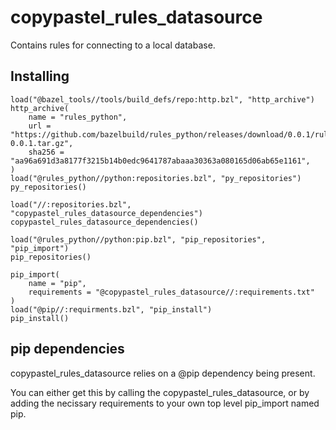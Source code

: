 # copypastel_rules_datasource

Contains rules for connecting to a local database.

## Installing

```build
load("@bazel_tools//tools/build_defs/repo:http.bzl", "http_archive")
http_archive(
    name = "rules_python",
    url = "https://github.com/bazelbuild/rules_python/releases/download/0.0.1/rules_python-0.0.1.tar.gz",
    sha256 = "aa96a691d3a8177f3215b14b0edc9641787abaaa30363a080165d06ab65e1161",
)
load("@rules_python//python:repositories.bzl", "py_repositories")
py_repositories()

load("//:repositories.bzl", "copypastel_rules_datasource_dependencies")
copypastel_rules_datasource_dependencies()

load("@rules_python//python:pip.bzl", "pip_repositories", "pip_import")
pip_repositories()

pip_import(
    name = "pip",
    requirements = "@copypastel_rules_datasource//:requirements.txt"
)
load("@pip//:requirments.bzl", "pip_install")
pip_install()
```

## pip dependencies

copypastel_rules_datasource relies on a @pip dependency being present.

You can either get this by calling the copypastel_rules_datasource, or by adding the
necissary requirements to your own top level pip_import named pip.

